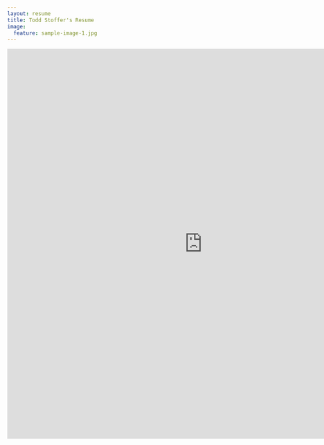 ```yaml
---
layout: resume
title: Todd Stoffer's Resume
image:
  feature: sample-image-1.jpg
---
```

<iframe width="900px" height="900px" frameborder="0" src="http://toddstoffer.github.io/resumepage/"></iframe>